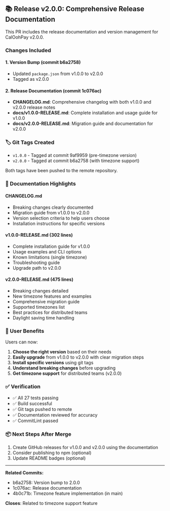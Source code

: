## 📚 Release v2.0.0: Comprehensive Release Documentation

This PR includes the release documentation and version management for CalOohPay v2.0.0.

### Changes Included

#### 1. Version Bump (commit b6a2758)
- Updated `package.json` from v1.0.0 to v2.0.0
- Tagged as v2.0.0

#### 2. Release Documentation (commit 1c076ac)
- **CHANGELOG.md**: Comprehensive changelog with both v1.0.0 and v2.0.0 release notes
- **docs/v1.0.0-RELEASE.md**: Complete installation and usage guide for v1.0.0
- **docs/v2.0.0-RELEASE.md**: Migration guide and documentation for v2.0.0

### 🏷️ Git Tags Created

- `v1.0.0` - Tagged at commit 9af9959 (pre-timezone version)
- `v2.0.0` - Tagged at commit b6a2758 (with timezone support)

Both tags have been pushed to the remote repository.

### 📖 Documentation Highlights

#### CHANGELOG.md
- Breaking changes clearly documented
- Migration guide from v1.0.0 to v2.0.0
- Version selection criteria to help users choose
- Installation instructions for specific versions

#### v1.0.0-RELEASE.md (302 lines)
- Complete installation guide for v1.0.0
- Usage examples and CLI options
- Known limitations (single timezone)
- Troubleshooting guide
- Upgrade path to v2.0.0

#### v2.0.0-RELEASE.md (475 lines)
- Breaking changes detailed
- New timezone features and examples
- Comprehensive migration guide
- Supported timezones list
- Best practices for distributed teams
- Daylight saving time handling

### 🎯 User Benefits

Users can now:
1. **Choose the right version** based on their needs
2. **Easily upgrade** from v1.0.0 to v2.0.0 with clear migration steps
3. **Install specific versions** using git tags
4. **Understand breaking changes** before upgrading
5. **Get timezone support** for distributed teams (v2.0.0)

### ✅ Verification

- ✅ All 27 tests passing
- ✅ Build successful
- ✅ Git tags pushed to remote
- ✅ Documentation reviewed for accuracy
- ✅ CommitLint passed

### 📦 Next Steps After Merge

1. Create GitHub releases for v1.0.0 and v2.0.0 using the documentation
2. Consider publishing to npm (optional)
3. Update README badges (optional)

---

**Related Commits:**
- b6a2758: Version bump to 2.0.0
- 1c076ac: Release documentation
- 4b0c71b: Timezone feature implementation (in main)

**Closes**: Related to timezone support feature
